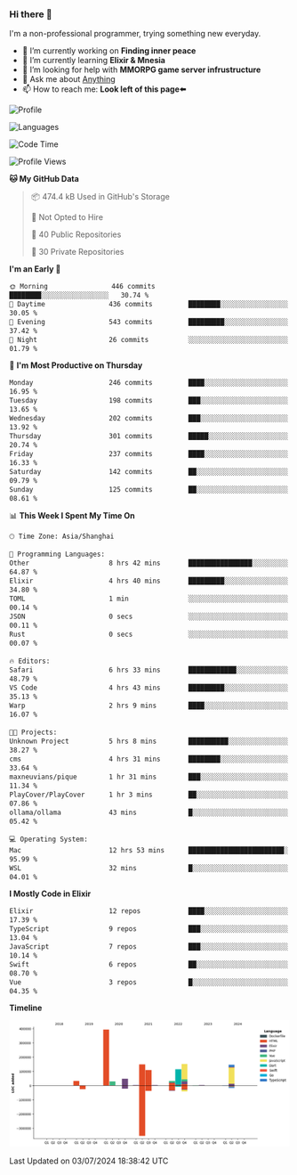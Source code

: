 ### Hi there 👋

I'm a non-professional programmer, trying something new everyday.

<!--
**dyzdyz010/dyzdyz010** is a ✨ _special_ ✨ repository because its `README.md` (this file) appears on your GitHub profile.
-->

- 🔭 I’m currently working on **Finding inner peace**
- 🌱 I’m currently learning **Elixir & Mnesia**
- 🤔 I’m looking for help with **MMORPG game server infrustructure**
- 💬 Ask me about [Anything](https://github.com/dyzdyz010/dyzdyz010/issues)
- 📫 How to reach me: **Look left of this page⬅️**

<!-- - 👯 I’m looking to collaborate on
- 😄 Pronouns: ...
- ⚡ Fun fact: ...
 -->
 
![Profile](https://github-readme-stats.vercel.app/api?username=dyzdyz010&count_private=true&show_icons=true&theme=dracula)

![Languages](https://github-readme-stats.vercel.app/api/top-langs/?username=dyzdyz010&layout=compact&theme=dracula)

<!--START_SECTION:waka-->
![Code Time](http://img.shields.io/badge/Code%20Time-1%2C648%20hrs%2055%20mins-blue)

![Profile Views](http://img.shields.io/badge/Profile%20Views-5-blue)

**🐱 My GitHub Data** 

> 📦 474.4 kB Used in GitHub's Storage 
 > 
> 🚫 Not Opted to Hire
 > 
> 📜 40 Public Repositories 
 > 
> 🔑 30 Private Repositories 
 > 
**I'm an Early 🐤** 

```text
🌞 Morning                446 commits         ████████░░░░░░░░░░░░░░░░░   30.74 % 
🌆 Daytime                436 commits         ████████░░░░░░░░░░░░░░░░░   30.05 % 
🌃 Evening                543 commits         █████████░░░░░░░░░░░░░░░░   37.42 % 
🌙 Night                  26 commits          ░░░░░░░░░░░░░░░░░░░░░░░░░   01.79 % 
```
📅 **I'm Most Productive on Thursday** 

```text
Monday                   246 commits         ████░░░░░░░░░░░░░░░░░░░░░   16.95 % 
Tuesday                  198 commits         ███░░░░░░░░░░░░░░░░░░░░░░   13.65 % 
Wednesday                202 commits         ███░░░░░░░░░░░░░░░░░░░░░░   13.92 % 
Thursday                 301 commits         █████░░░░░░░░░░░░░░░░░░░░   20.74 % 
Friday                   237 commits         ████░░░░░░░░░░░░░░░░░░░░░   16.33 % 
Saturday                 142 commits         ██░░░░░░░░░░░░░░░░░░░░░░░   09.79 % 
Sunday                   125 commits         ██░░░░░░░░░░░░░░░░░░░░░░░   08.61 % 
```


📊 **This Week I Spent My Time On** 

```text
🕑︎ Time Zone: Asia/Shanghai

💬 Programming Languages: 
Other                    8 hrs 42 mins       ████████████████░░░░░░░░░   64.87 % 
Elixir                   4 hrs 40 mins       █████████░░░░░░░░░░░░░░░░   34.80 % 
TOML                     1 min               ░░░░░░░░░░░░░░░░░░░░░░░░░   00.14 % 
JSON                     0 secs              ░░░░░░░░░░░░░░░░░░░░░░░░░   00.11 % 
Rust                     0 secs              ░░░░░░░░░░░░░░░░░░░░░░░░░   00.07 % 

🔥 Editors: 
Safari                   6 hrs 33 mins       ████████████░░░░░░░░░░░░░   48.79 % 
VS Code                  4 hrs 43 mins       █████████░░░░░░░░░░░░░░░░   35.13 % 
Warp                     2 hrs 9 mins        ████░░░░░░░░░░░░░░░░░░░░░   16.07 % 

🐱‍💻 Projects: 
Unknown Project          5 hrs 8 mins        ██████████░░░░░░░░░░░░░░░   38.27 % 
cms                      4 hrs 31 mins       ████████░░░░░░░░░░░░░░░░░   33.64 % 
maxneuvians/pique        1 hr 31 mins        ███░░░░░░░░░░░░░░░░░░░░░░   11.34 % 
PlayCover/PlayCover      1 hr 3 mins         ██░░░░░░░░░░░░░░░░░░░░░░░   07.86 % 
ollama/ollama            43 mins             █░░░░░░░░░░░░░░░░░░░░░░░░   05.42 % 

💻 Operating System: 
Mac                      12 hrs 53 mins      ████████████████████████░   95.99 % 
WSL                      32 mins             █░░░░░░░░░░░░░░░░░░░░░░░░   04.01 % 
```

**I Mostly Code in Elixir** 

```text
Elixir                   12 repos            ████░░░░░░░░░░░░░░░░░░░░░   17.39 % 
TypeScript               9 repos             ███░░░░░░░░░░░░░░░░░░░░░░   13.04 % 
JavaScript               7 repos             ███░░░░░░░░░░░░░░░░░░░░░░   10.14 % 
Swift                    6 repos             ██░░░░░░░░░░░░░░░░░░░░░░░   08.70 % 
Vue                      3 repos             █░░░░░░░░░░░░░░░░░░░░░░░░   04.35 % 
```



**Timeline**

![Lines of Code chart](https://raw.githubusercontent.com/dyzdyz010/dyzdyz010/master/assets/bar_graph.png)


 Last Updated on 03/07/2024 18:38:42 UTC
<!--END_SECTION:waka-->
